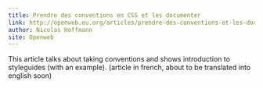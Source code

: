 ```yaml
---
title: Prendre des conventions en CSS et les documenter
link: http://openweb.eu.org/articles/prendre-des-conventions-et-les-documenter
author: Nicolas Hoffmann
site: Openweb
---
```


This article talks about taking conventions and shows introduction to styleguides (with an example).
(article in french, about to be translated into english soon)
